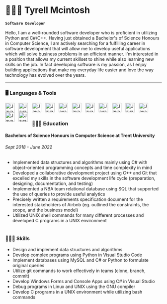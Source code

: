 # 🧍🏾‍♂️ Tyrell Mcintosh

**`Software Developer`**

Hello, I am a well-rounded software developer who is proficient in utilizing Python and C#/C++. Having just obtained a Bachelor's of Science Honours in Computer
Science, I am actively searching for a fulfilling career in software development that will allow me to develop useful applications which will solve business problems in an efficient manner. I'm interested in a position that allows my current skillset to shine while also learning new skills on the job. In fact developing software is my passion, as I enjoy building applications that make my everyday life easier and love the way technology has evolved over the years.

---

### 🖥 Languages & Tools

<img align="left" alt="Java" width="30px" style="padding-right:10px" src="https://cdn.jsdelivr.net/gh/devicons/devicon/icons/python/python-original.svg" />
<img align="left" alt="Java" width="30px" style="padding-right:10px" src="https://cdn.jsdelivr.net/gh/devicons/devicon/icons/vscode/vscode-original.svg" />
<img align="left" alt="Java" width="30px" style="padding-right:10px" src="https://cdn.jsdelivr.net/gh/devicons/devicon/icons/mysql/mysql-original.svg" />
<img align="left" alt="Java" width="30px" style="padding-right:10px" src="https://freesvg.org/img/1539792897.png" />
<img align="left" alt="Java" width="30px" style="padding-right:10px" src="https://cdn.jsdelivr.net/gh/devicons/devicon/icons/c/c-original.svg" />
<img align="left" alt="Java" width="30px" style="padding-right:10px" src="https://cdn.jsdelivr.net/gh/devicons/devicon/icons/gcc/gcc-original.svg" />
<img align="left" alt="Java" width="30px" style="padding-right:10px" src="https://cdn.jsdelivr.net/gh/devicons/devicon/icons/git/git-original.svg" />
<img align="left" alt="Java" width="30px" style="padding-right:10px" src="https://cdn.jsdelivr.net/gh/devicons/devicon/icons/linux/linux-original.svg" />
<img align="left" alt="Java" width="30px" style="padding-right:10px" src="https://cdn.jsdelivr.net/gh/devicons/devicon/icons/bash/bash-original.svg" />
<img align="left" alt="Java" width="30px" style="padding-right:10px" src="https://freesvg.org/img/1539792897.png" />
<img align="left" alt="Java" width="30px" style="padding-right:10px" src="https://cdn.jsdelivr.net/gh/devicons/devicon/icons/csharp/csharp-original.svg" />
<img align="left" alt="Java" width="30px" style="padding-right:10px" src="https://cdn.jsdelivr.net/gh/devicons/devicon/icons/visualstudio/visualstudio-plain.svg" />
<img align="left" alt="Java" width="30px" style="padding-right:10px" src="https://cdn.jsdelivr.net/gh/devicons/devicon/icons/dot-net/dot-net-plain.svg" />

<br />

#

### 👨🏾‍🎓 Education

<h4>Bachelors of Science Honours in Computer Science at Trent University</h4>
<h6> Sept 2018 - June 2022 </h6>
  <ul>
    <li>Implemented data structures and algorithms mainly using C# with object-oriented programming concepts and time complexity in mind</li>
    <li>Developed a collaborative development project using C++ and Git that excelled my skills in the software development life cycle (preparation, designing, documentation, and testing)</li>
    <li>Implemented a NBA team relational database using SQL that supported the use of queries to provide useful analytics
</li>
    <li>Precisely written a requirements specification document for the interested stakeholders of Airbnb (eg. outlined the constraints, the scope, and the business model)</li>
    <li>Utilized UNIX shell commands for many different processes and developed C programs in a UNIX environment</li>
  </ul>

#

### 👨🏾‍💻 Skills
  <ul>
    <li>Design and implement data structures and algorithms</li>
    <li>Develop complex programs using Python in Visual Studio Code</li>
    <li>Implement databases using MySQL and C# or Python to formulate original queries</li>
    <li>Utilize git commands to work effectively in teams (clone, branch, commit)</li>
    <li>Develop Windows Forms and Console Apps using C# in Visual Studio</li>
    <li>Debug programs in Linux and UNIX using the GNU compiler</li>
    <li>Develop C programs in a UNIX environment while utilizing bash commands</li>
  </ul>

#
